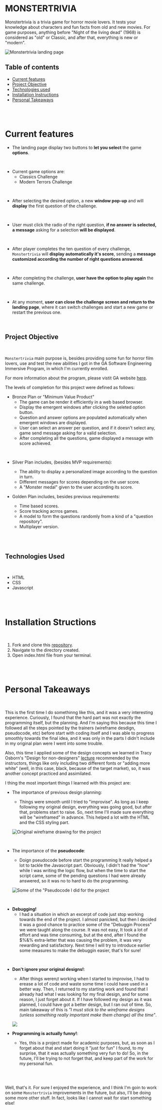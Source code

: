 # MONSTERTRIVIA

Monstertrivia is a trivia game for horror movie lovers. It tests your knowledge about characters and fun facts from old and new movies. For game purposes, anything before "Night of the living dead" (1968) is considered as "old" or Classic, and after that, everything is new or "modern".

![ Monstertrivia landing page](https://i.imgur.com/LBE1wRC.jpg "Landing page")

## Table of contents

- [Current features](#current-features)
- [Project Objective](#project-objective)
- [Technologies used](#technologies-used)
- [Installation Instructions](#installation-instructions)
- [Personal Takeaways](#personal-takeaways)

<br>
<br>

# Current features

+ The landing page display two buttons to **let you select** the game **options**.

<br>

+ Current game options are:
  - Classics Challenge
  - Modern Terrors Challenge

<br>

+ After selecting the desired option, a new **window pop-up** and will **display** the first question of the challenge.
<br>

+ User must click the radio of the right question, **if no answer is selected, a message** asking for a selection **will be displayed**.
<br>

+ After player completes the ten question of every challenge, `Monstertrivia` will **display automatically it's score**, sending a **message customized according the number of right questions answered**.
<br>

+ After completing the challenge, **user have the option to play again** the same challenge.
<br>

+ At any moment, **user can close the challenge screen and return to the landing page**, where it can switch challenges and start a new game or restart the previous one.

<br>


## Project Objective
<br>

`Monstertrivia` main purpose is, besides providing some fun for horror film lovers, use and test the new abilities I got in the GA Software Engineering Immersive Program, in which I'm currently enrolled. 

For more information about the program, please vistit GA website [here](https://generalassemb.ly/education/software-engineering-immersive-remote).

The levels of completion for this project were defined as follows:
+ Bronze Plan or "Minimum Value Product" 
    - The game can be render it efficiently in a web based browser. 
    - Display the emergent windows after clicking the seleted option button.
    - Question and answer options are populated automatically when emergent windows are displayed.
    - User can select an answer per question, and if it doesn't select any, game send message asking for a valid selection.
    - After completing all the questions, game displayed a message with score achieved.

<br>

+ Silver Plan includes, (besides MVP requirements):
    - The ability to display a personalized image according to the question in turn.
    - Different messages for scores depending on the user score.
    - A "Monster medal" given to the user according its score.

+ Golden Plan includes, besides previous requirements:
    - Time based scores.
    - Score tracking acrros games.
    - A model to form the questions randomly from a kind of a "question repository".
    - Multiplayer version.

<br>
<br>

## Technologies Used

<br>

+ HTML
+ CSS
+ Javascript

<br>
<br>

# Installation Structions

<br>

1. Fork and clone this [repository](https://github.com/lfrex/project1).
2. Navigate to the directory created.
3. Open index.html file from your terminal.

<br>
<br>

# Personal Takeaways

<br>

This is the first time I do somethinng like this, and it was a very interesting experience. Curiously, I found that the hard part was not exactly the programming itself, but the planning. And I'm saying this because this time I followed all the steps pointed by the trainers (wireframe desdign, pseudocode, etc) before start with coding itself and I was able to progress smoothly towards the final idea, and it was only in the parts I didn't include in my original plan were I went into some trouble. 

Also, this time I applied some of the design concepts we learned in Tracy Osborn's "Design for non-designers" [lecture](https://github.com/lfrex/project1) recommended by the instructors, things like only including two different fonts or "adding more white" (well, in this case, black, because of the target market), so, it was another concept practiced and assimilated.

I thing the most important things I learned with this project are:

+ The importance of previous design planning:
  - Things were smooth until I tried to "improvise". As long as I keep following my original design, everything was going good, but after that, problems start to raise. So, next time I'll made sure everything will be "wireframed" in advance. This helped a lot with the HTML and the CSS styling part.

  ![ Original wireframe drawing for the project](https://i.imgur.com/JZekHcK.jpg "Monstertrivia wireframe")

<br>

+ The importance of the **pseudocode**: 
  - Doign pseudocode before start the programming It really helped a lot to tackle the Javascript part. Obviously, I didn't had the "how" while I was writing the logic flow, but when the time to start the script came, some of the pending questions I had were already answered, so it was no to hard to do the programming.

  ![ Some of the "Pseudocode I did for the project](https://i.imgur.com/BltTwdX.jpg "Pseudocode for Monstertrivia")

<br>

+ **Debugging!**
  - I had a situation in which an excerpt of code just stop working towards the end of the project. I almost panicked, but then I decided it was a good chance to practice some of the "Debuggin Process" we were taught along the course. It was not easy, It took a lot of effort and was time consuming, but at the end, after I found the $%&% extra-letter that was causing the problem, it was very rewarding and satisfactory. Next time I will try to introduce earlier some measures to make the debuggin easier, that's for sure!

<br>

+ **Don't ignore your original designs!**:
  - After things weren¡t working when I started to improvise, I had to erease a lot of code and waste some time I could have used in a better way. Then, I returned to my starting work and found that I already had what I was looking for my final design, and for some reason, I just forget about it. If I have followed my design as it was planned, I could have got a better design, but I ran out of time. So, main takeaway of this is _"I must stick to the wireframe designs (unless something really important make them change) all the time"_.

  ![ ](https://i.imgur.com/XxJJZms.jpg "Forgoten wireframe for Monstertrivia!")

+ **Programming is actually funny!**:
  - Yes, this is a project made for academic purposes, but, as soon as I forget about that and start doing it "just for fun" I found, to my surprise, that it was actually something very fun to do! So, in the future, I'll be trying to not forget that, and keep part of the work for my personal fun.

<br>
<br>

Well, that's it. For sure I enjoyed the experience, and I think I'm goin to work on some `Monstertrivia` improvements in the future, but also, I'll be doing some more other stuff. In fact, looks like I cannot wait for start something else!

<br>
<br>


[markdown]: https://assemble.io/docs/Cheatsheet-Markdown.html
[markdown and documentation]: https://git.generalassemb.ly/jd-seir-6/markdown-and-documentation